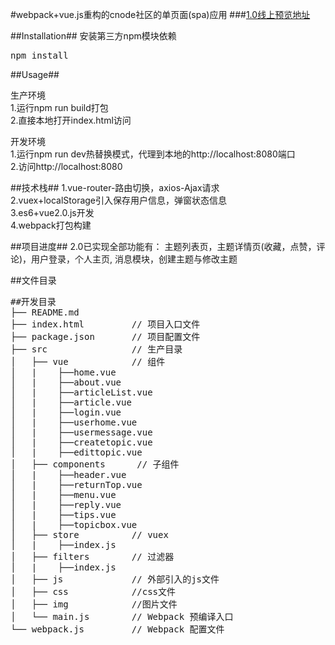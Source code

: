 #webpack+vue.js重构的cnode社区的单页面(spa)应用
###[1.0线上预览地址](https://cwsjoker.github.io/mystatic/CNode_Vue_Spa/index.html)

##Installation##
安装第三方npm模块依赖</br>
<pre>npm install</pre>

##Usage##

生产环境</br>
1.运行npm run build打包</br>
2.直接本地打开index.html访问

开发环境</br>
1.运行npm run dev热替换模式，代理到本地的http://localhost:8080端口</br>
2.访问http://localhost:8080

##技术栈##
1.vue-router-路由切换，axios-Ajax请求</br>
2.vuex+localStorage引入保存用户信息，弹窗状态信息</br>
3.es6+vue2.0.js开发</br>
4.webpack打包构建

##项目进度##
2.0已实现全部功能有：
主题列表页，主题详情页(收藏，点赞，评论)，用户登录，个人主页, 消息模块，创建主题与修改主题

##文件目录
<pre>
##开发目录
├── README.md           
├── index.html         // 项目入口文件
├── package.json       // 项目配置文件
├── src                // 生产目录
│   ├── vue            // 组件
│   |    ├──home.vue
│   |    ├──about.vue
│   |    ├──articleList.vue
│   |    ├──article.vue
│   |    ├──login.vue
│   |    ├──userhome.vue
│   |    ├──usermessage.vue
│   |    ├──createtopic.vue
│   |    ├──edittopic.vue
│   ├── components      // 子组件
│   |    ├──header.vue
│   |    ├──returnTop.vue
│   |    ├──menu.vue
│   |    ├──reply.vue
│   |    ├──tips.vue
│   |    ├──topicbox.vue
│   ├── store          // vuex
│   |    ├──index.js
│   ├── filters        // 过滤器
│   |    ├──index.js
│   ├── js             // 外部引入的js文件
│   ├── css            //css文件
│   ├── img            //图片文件
│   └── main.js        // Webpack 预编译入口	
└── webpack.js  	   // Webpack 配置文件
</pre>

